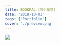 ```yaml
---
title: BOOKPAL [마이포켓]
date: '2018-10-01'
tags: ['Portfolio']
cover: './preview.png'
---
```


<img src="/mypocket.png"/>


<style>
    @media (min-width: 991px) { 
        .gtaBiA{
            width:1200px !important
        }
    }
    @media (min-width: 950px) { 
        .post_des_wrapper .gatsby-resp-image-wrapper{max-width:1200px !important}
    }
</style>